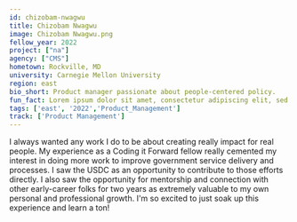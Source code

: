 ```yaml
---
id: chizobam-nwagwu
title: Chizobam Nwagwu
image: Chizobam Nwagwu.png
fellow_year: 2022
project: ["na"]
agency: ["CMS"]
hometown: Rockville, MD
university: Carnegie Mellon University
region: east
bio_short: Product manager passionate about people-centered policy. 
fun_fact: Lorem ipsum dolor sit amet, consectetur adipiscing elit, sed do eiusmod tempor incididunt ut labore et dolore magna aliqua. Ut quis nostrud laboris. nisi ut aliquip ex ea commodo consequat.
tags: ['east', '2022','Product_Management']
track: ['Product Management']
---
```


I always wanted any work I do to be about creating really impact for real people. My experience as  a Coding it Forward fellow really cemented my interest in doing more work to improve government service delivery and processes. I saw the USDC as an opportunity to contribute to those efforts directly. I also saw the opportunity for mentorship and connection with other early-career folks for two years as extremely valuable to my own personal and professional growth. I'm so excited to just soak up this experience and learn a ton!